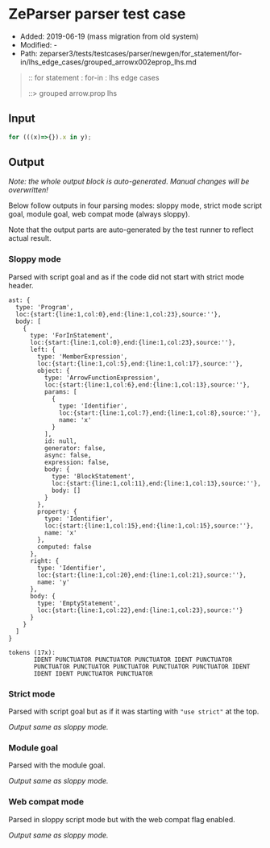 # ZeParser parser test case

- Added: 2019-06-19 (mass migration from old system)
- Modified: -
- Path: zeparser3/tests/testcases/parser/newgen/for_statement/for-in/lhs_edge_cases/grouped_arrowx002eprop_lhs.md

> :: for statement : for-in : lhs edge cases
>
> ::> grouped arrow.prop lhs

## Input

`````js
for (((x)=>{}).x in y);
`````

## Output

_Note: the whole output block is auto-generated. Manual changes will be overwritten!_

Below follow outputs in four parsing modes: sloppy mode, strict mode script goal, module goal, web compat mode (always sloppy).

Note that the output parts are auto-generated by the test runner to reflect actual result.

### Sloppy mode

Parsed with script goal and as if the code did not start with strict mode header.

`````
ast: {
  type: 'Program',
  loc:{start:{line:1,col:0},end:{line:1,col:23},source:''},
  body: [
    {
      type: 'ForInStatement',
      loc:{start:{line:1,col:0},end:{line:1,col:23},source:''},
      left: {
        type: 'MemberExpression',
        loc:{start:{line:1,col:5},end:{line:1,col:17},source:''},
        object: {
          type: 'ArrowFunctionExpression',
          loc:{start:{line:1,col:6},end:{line:1,col:13},source:''},
          params: [
            {
              type: 'Identifier',
              loc:{start:{line:1,col:7},end:{line:1,col:8},source:''},
              name: 'x'
            }
          ],
          id: null,
          generator: false,
          async: false,
          expression: false,
          body: {
            type: 'BlockStatement',
            loc:{start:{line:1,col:11},end:{line:1,col:13},source:''},
            body: []
          }
        },
        property: {
          type: 'Identifier',
          loc:{start:{line:1,col:15},end:{line:1,col:15},source:''},
          name: 'x'
        },
        computed: false
      },
      right: {
        type: 'Identifier',
        loc:{start:{line:1,col:20},end:{line:1,col:21},source:''},
        name: 'y'
      },
      body: {
        type: 'EmptyStatement',
        loc:{start:{line:1,col:22},end:{line:1,col:23},source:''}
      }
    }
  ]
}

tokens (17x):
       IDENT PUNCTUATOR PUNCTUATOR PUNCTUATOR IDENT PUNCTUATOR
       PUNCTUATOR PUNCTUATOR PUNCTUATOR PUNCTUATOR PUNCTUATOR IDENT
       IDENT IDENT PUNCTUATOR PUNCTUATOR
`````

### Strict mode

Parsed with script goal but as if it was starting with `"use strict"` at the top.

_Output same as sloppy mode._

### Module goal

Parsed with the module goal.

_Output same as sloppy mode._

### Web compat mode

Parsed in sloppy script mode but with the web compat flag enabled.

_Output same as sloppy mode._
